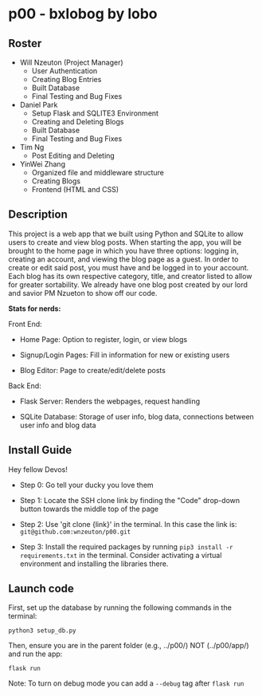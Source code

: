 # p00 - bxlobog by lobo
## Roster
-  Will Nzeuton (Project Manager)
    - User Authentication
    - Creating Blog Entries
    - Built Database
    - Final Testing and Bug Fixes
- Daniel Park
  - Setup Flask and SQLITE3 Environment
  - Creating and Deleting Blogs
  - Built Database
  - Final Testing and Bug Fixes
- Tim Ng
  - Post Editing and Deleting
- YinWei Zhang
  - Organized file and middleware structure
  - Creating Blogs
  - Frontend (HTML and CSS)

## Description
This project is a web app that we built using Python and SQLite to allow users to create and view blog posts. When starting the app, you will be brought to the home page in which you have three options: logging in, creating an account, and viewing the blog page as a guest. In order to create or edit said post, you must have and be logged in to your account. Each blog has its own respective category, title, and creator listed to allow for greater sortability. We already have one blog post created by our lord and savior PM Nzueton to show off our code. 

**Stats for nerds:**

Front End:

- Home Page: Option to register, login, or view blogs

- Signup/Login Pages: Fill in information for new or existing users 

- Blog Editor: Page to create/edit/delete posts 

Back End:

- Flask Server: Renders the webpages, request handling

- SQLite Database: Storage of user info, blog data, connections between user info and blog data

## Install Guide
Hey fellow Devos!

- Step 0: Go tell your ducky you love them

- Step 1: Locate the SSH clone link by finding the "Code" drop-down button towards the middle top of the page

- Step 2: Use 'git clone {link}' in the terminal. In this case the link is: ```git@github.com:wnzeuton/p00.git```

- Step 3: Install the required packages by running ```pip3 install -r requirements.txt``` in the terminal. Consider activating a virtual environment and installing the libraries there.

## Launch code

First, set up the database by running the following commands in the terminal:
```
python3 setup_db.py
```

Then, ensure you are in the parent folder (e.g., ../p00/) NOT (../p00/app/) and run the app:

```
flask run
```

Note: To turn on debug mode you can add a ```--debug``` tag after ```flask run```

